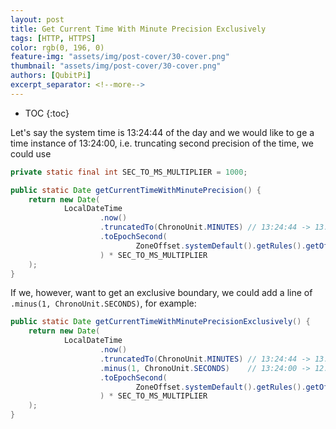 ```yaml
---
layout: post
title: Get Current Time With Minute Precision Exclusively
tags: [HTTP, HTTPS]
color: rgb(0, 196, 0)
feature-img: "assets/img/post-cover/30-cover.png"
thumbnail: "assets/img/post-cover/30-cover.png"
authors: [QubitPi]
excerpt_separator: <!--more-->
---
```


<!--more-->

* TOC
{:toc}

Let's say the system time is 13:24:44 of the day and we would like to ge a time instance of 13:24:00, i.e. truncating
second precision of the time, we could use

```java
private static final int SEC_TO_MS_MULTIPLIER = 1000;

public static Date getCurrentTimeWithMinutePrecision() {
    return new Date(
            LocalDateTime
                    .now()
                    .truncatedTo(ChronoUnit.MINUTES) // 13:24:44 -> 13:24:00
                    .toEpochSecond(
                            ZoneOffset.systemDefault().getRules().getOffset(Instant.now())
                    ) * SEC_TO_MS_MULTIPLIER
    );
}
```

If we, however, want to get an exclusive boundary, we could add a line of `.minus(1, ChronoUnit.SECONDS)`, for example:

```java
public static Date getCurrentTimeWithMinutePrecisionExclusively() {
    return new Date(
            LocalDateTime
                    .now()
                    .truncatedTo(ChronoUnit.MINUTES) // 13:24:44 -> 13:24:00
                    .minus(1, ChronoUnit.SECONDS)    // 13:24:00 -> 12:23:59
                    .toEpochSecond(
                            ZoneOffset.systemDefault().getRules().getOffset(Instant.now())
                    ) * SEC_TO_MS_MULTIPLIER
    );
}
```
